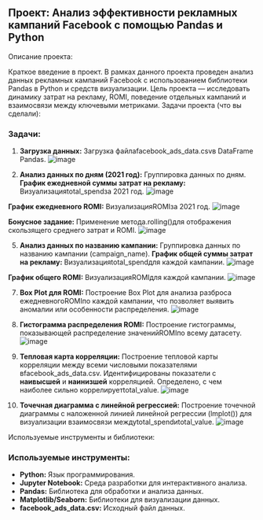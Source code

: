 ## Проект: Анализ эффективности рекламных кампаний Facebook с помощью Pandas и Python

Описание проекта:

Краткое введение в проект.
В рамках данного проекта проведен анализ данных рекламных кампаний Facebook с использованием библиотеки Pandas в Python и средств визуализации. Цель проекта — исследовать динамику затрат на рекламу, ROMI, поведение отдельных кампаний и взаимосвязи между ключевыми метриками.
Задачи проекта (что вы сделали):

### Задачи:
1. **Загрузка данных:**
Загрузка файлаfacebook_ads_data.csvв DataFrame Pandas.
![image](https://github.com/user-attachments/assets/d5e61fb5-c7d7-4f6b-9419-af87ee265243)

3. **Анализ данных по дням (2021 год):**
Группировка данных по дням.
**График ежедневной суммы затрат на рекламу:** Визуализацияtotal_spendза 2021 год.
![image](https://github.com/user-attachments/assets/4d22dba7-0817-498f-a9f6-47a02100864f)

**График ежедневного ROMI:** ВизуализацияROMIза 2021 год.
![image](https://github.com/user-attachments/assets/157987f0-86ad-49f2-a8b2-4fbe12e9ea1e)

**Бонусное задание:** Применение метода.rolling()для отображения скользящего среднего затрат и ROMI.
![image](https://github.com/user-attachments/assets/9a1553f7-8249-40d0-901b-efeb600f9d28)


5. **Анализ данных по названию кампании:**
Группировка данных по названию кампании (campaign_name).
**График общей суммы затрат на рекламу:** Визуализацияtotal_spendдля каждой кампании.
![image](https://github.com/user-attachments/assets/ac7bc6f8-ffb2-49c5-8fde-acf602f06353)

**График общего ROMI:** ВизуализацияROMIдля каждой кампании.
![image](https://github.com/user-attachments/assets/6b68417a-2267-4982-90e4-497af06dc24e)

7. **Box Plot для ROMI:**
Построение Box Plot для анализа разброса ежедневногоROMIпо каждой кампании, что позволяет выявить аномалии или особенности распределения.
![image](https://github.com/user-attachments/assets/5a9f0adb-421a-4b6d-8e9e-efeee2226be1)

9. **Гистограмма распределения ROMI:**
Построение гистограммы, показывающей распределение значенийROMIпо всему датасету.
![image](https://github.com/user-attachments/assets/88a37266-c2e3-4518-a95c-670927a42408)

11. **Тепловая карта корреляции:**
Построение тепловой карты корреляции между всеми числовыми показателями вfacebook_ads_data.csv.
Идентифицированы показатели с **наивысшей** и **наинизшей** корреляцией.
Определено, с чем наиболее сильно коррелируетtotal_value.
![image](https://github.com/user-attachments/assets/0996eb97-1b8c-4694-a0be-097a47e20237)

13. **Точечная диаграмма с линейной регрессией:**
Построение точечной диаграммы с наложенной линией линейной регрессии (lmplot()) для визуализации взаимосвязи междуtotal_spendиtotal_value.
![image](https://github.com/user-attachments/assets/c07350ea-ae08-4619-8d5a-661ee3ee7711)

Используемые инструменты и библиотеки:

### Используемые инструменты:
* **Python:** Язык программирования.
* **Jupyter Notebook:** Среда разработки для интерактивного анализа.
* **Pandas:** Библиотека для обработки и анализа данных.
* **Matplotlib/Seaborn:** Библиотеки для визуализации данных.
* **facebook_ads_data.csv:** Исходный файл данных.



